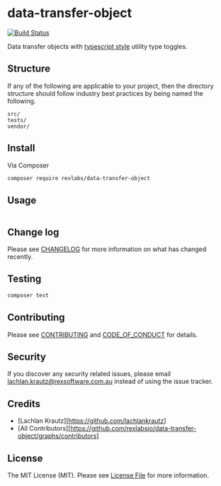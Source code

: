 # data-transfer-object

[![Build Status](https://travis-ci.com/rexlabsio/data-transfer-object.svg?token=RUyjxjL2fH47cxZ6jUPh&branch=master)](https://travis-ci.com/rexlabsio/data-transfer-object)

Data transfer objects with [typescript style](https://www.typescriptlang.org/docs/handbook/utility-types.html) utility type toggles.

## Structure

If any of the following are applicable to your project, then the directory structure should follow industry best practices by being named the following.

```
src/
tests/
vendor/
```

## Install

Via Composer

``` bash
composer require rexlabs/data-transfer-object
```

## Usage

``` php
```

## Change log

Please see [CHANGELOG](CHANGELOG.md) for more information on what has changed recently.

## Testing

``` bash
composer test
```

## Contributing

Please see [CONTRIBUTING](CONTRIBUTING.md) and [CODE_OF_CONDUCT](CODE_OF_CONDUCT.md) for details.

## Security

If you discover any security related issues, please email lachlan.krautz@rexsoftware.com.au instead of using the issue tracker.

## Credits

- [Lachlan Krautz][https://github.com/lachlankrautz]
- [All Contributors][https://github.com/rexlabsio/data-transfer-object/graphs/contributors]

## License

The MIT License (MIT). Please see [License File](LICENSE.md) for more information.
